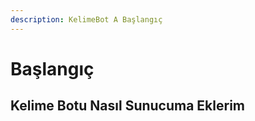 ```yaml
---
description: KelimeBot A Başlangıç
---
```


# Başlangıç

## Kelime Botu Nasıl Sunucuma Eklerim





